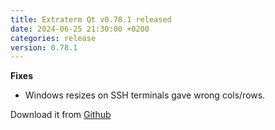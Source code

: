 ```yaml
---
title: Extraterm Qt v0.78.1 released
date: 2024-06-25 21:30:00 +0200
categories: release
version: 0.78.1
---
```


**Fixes**

* Windows resizes on SSH terminals gave wrong cols/rows.

Download it from [Github](https://github.com/sedwards2009/extraterm/releases/tag/v0.78.1)

